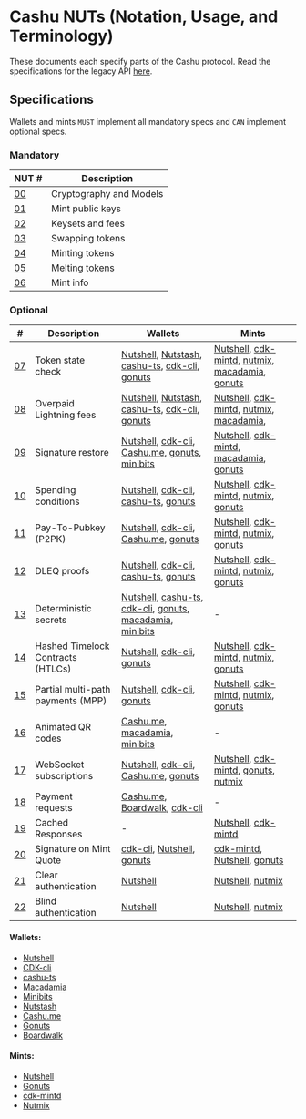 # Cashu NUTs (Notation, Usage, and Terminology)

These documents each specify parts of the Cashu protocol. Read the specifications for the legacy API [here](https://github.com/cashubtc/nuts/tree/74f26b81b6617db710fa1081eebc0c7203711213).

## Specifications

Wallets and mints `MUST` implement all mandatory specs and `CAN` implement optional specs.

### Mandatory

| NUT #    | Description             |
| -------- | ----------------------- |
| [00][00] | Cryptography and Models |
| [01][01] | Mint public keys        |
| [02][02] | Keysets and fees        |
| [03][03] | Swapping tokens         |
| [04][04] | Minting tokens          |
| [05][05] | Melting tokens          |
| [06][06] | Mint info               |

### Optional

| #        | Description                       | Wallets                                                                      | Mints                                                        |
| -------- | --------------------------------- | ---------------------------------------------------------------------------- | ------------------------------------------------------------ |
| [07][07] | Token state check                 | [Nutshell][py], [Nutstash][ns], [cashu-ts][ts], [cdk-cli], [gonuts]          | [Nutshell][py], [cdk-mintd], [nutmix], [macadamia], [gonuts] |
| [08][08] | Overpaid Lightning fees           | [Nutshell][py], [Nutstash][ns], [cashu-ts][ts], [cdk-cli], [gonuts]          | [Nutshell][py], [cdk-mintd], [nutmix], [macadamia],          |
| [09][09] | Signature restore                 | [Nutshell][py], [cdk-cli], [Cashu.me][cashume], [gonuts], [minibits]         | [Nutshell][py], [cdk-mintd], [macadamia], [gonuts]           |
| [10][10] | Spending conditions               | [Nutshell][py], [cdk-cli], [cashu-ts][ts], [gonuts]                          | [Nutshell][py], [cdk-mintd], [nutmix], [gonuts]              |
| [11][11] | Pay-To-Pubkey (P2PK)              | [Nutshell][py], [cdk-cli], [Cashu.me][cashume], [gonuts]                     | [Nutshell][py], [cdk-mintd], [nutmix], [gonuts]              |
| [12][12] | DLEQ proofs                       | [Nutshell][py], [cdk-cli], [cashu-ts][ts], [gonuts]                          | [Nutshell][py], [cdk-mintd], [nutmix], [gonuts]              |
| [13][13] | Deterministic secrets             | [Nutshell][py], [cashu-ts][ts], [cdk-cli], [gonuts], [macadamia], [minibits] | -                                                            |
| [14][14] | Hashed Timelock Contracts (HTLCs) | [Nutshell][py], [cdk-cli], [gonuts]                                          | [Nutshell][py], [cdk-mintd], [nutmix], [gonuts]              |
| [15][15] | Partial multi-path payments (MPP) | [Nutshell][py], [cdk-cli], [gonuts]                                          | [Nutshell][py], [cdk-mintd], [nutmix], [gonuts]              |
| [16][16] | Animated QR codes                 | [Cashu.me][cashume], [macadamia], [minibits]                                 | -                                                            |
| [17][17] | WebSocket subscriptions           | [Nutshell][py], [cdk-cli][cdk-cli], [Cashu.me][cashume], [gonuts]            | [Nutshell][py], [cdk-mintd][cdk-mintd], [gonuts], [nutmix]   |
| [18][18] | Payment requests                  | [Cashu.me][cashume], [Boardwalk][bwc], [cdk-cli]                             | -                                                            |
| [19][19] | Cached Responses                  | -                                                                            | [Nutshell][py], [cdk-mintd]                                  |
| [20][20] | Signature on Mint Quote           | [cdk-cli], [Nutshell][py], [gonuts]                                          | [cdk-mintd], [Nutshell][py], [gonuts]                        |
| [21][21] | Clear authentication              | [Nutshell][py]                                                               | [Nutshell][py], [nutmix]                                     |
| [22][22] | Blind authentication              | [Nutshell][py]                                                               | [Nutshell][py], [nutmix]                                     |

#### Wallets:

- [Nutshell][py]
- [CDK-cli][cdk-cli]
- [cashu-ts][ts]
- [Macadamia][macadamia]
- [Minibits][minibits]
- [Nutstash][ns]
- [Cashu.me][cashume]
- [Gonuts][gonuts]
- [Boardwalk][bwc]

#### Mints:

- [Nutshell][py]
- [Gonuts][gonuts]
- [cdk-mintd][cdk-mintd]
- [Nutmix][nutmix]

[py]: https://github.com/cashubtc/nutshell
[lnbits]: https://github.com/lnbits/cashu
[cashume]: https://cashu.me
[ns]: https://nutstash.app/
[ts]: https://github.com/cashubtc/cashu-ts
[enuts]: https://github.com/cashubtc/eNuts
[macadamia]: https://github.com/zeugmaster/macadamia
[minibits]: https://github.com/minibits-cash/minibits_wallet
[moksha]: https://github.com/ngutech21/moksha
[cdk]: https://github.com/cashubtc/cdk
[cdk-cli]: https://github.com/cashubtc/cdk/tree/main/crates/cdk-cli
[cdk-mintd]: https://github.com/cashubtc/cdk/tree/main/crates/cdk-mintd
[gonuts]: https://github.com/elnosh/gonuts
[nutmix]: https://github.com/lescuer97/nutmix
[bwc]: https://github.com/MakePrisms/boardwalkcash
[00]: 00.md
[01]: 01.md
[02]: 02.md
[03]: 03.md
[04]: 04.md
[05]: 05.md
[06]: 06.md
[07]: 07.md
[08]: 08.md
[09]: 09.md
[10]: 10.md
[11]: 11.md
[12]: 12.md
[13]: 13.md
[14]: 14.md
[15]: 15.md
[16]: 16.md
[17]: 17.md
[18]: 18.md
[19]: 19.md
[20]: 20.md
[21]: 21.md
[22]: 22.md
